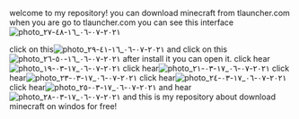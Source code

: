 welcome to my repository!
you can download minecraft from tlauncher.com
when you are go to tlauncher.com you can see this interface![photo_٢٠٢١-٠٧-٠٦_١٦-٤٨-٢٧](https://user-images.githubusercontent.com/86922935/124611753-68c43e80-de7a-11eb-8e9e-2429f7999959.jpg)

click on this![photo_٢٠٢١-٠٧-٠٦_١٦-٤١-٢٩](https://user-images.githubusercontent.com/86922935/124610979-ad030f00-de79-11eb-9b0c-bcb3622b8561.jpg)
and click on this![photo_٢٠٢١-٠٧-٠٦_١٦-٥٠-٢٦](https://user-images.githubusercontent.com/86922935/124612053-ae810700-de7a-11eb-83d6-b0b7d38bcde1.jpg)
after install it you can open it.
click hear![photo_٢٠٢١-٠٧-٠٦_١٧-٠٣-١٩](https://user-images.githubusercontent.com/86922935/124613837-53501400-de7c-11eb-82f4-b2ca8b892848.jpg)
click hear![photo_٢٠٢١-٠٧-٠٦_١٧-٠٣-٢١](https://user-images.githubusercontent.com/86922935/124613919-6662e400-de7c-11eb-889d-d47a01f8f281.jpg)
click hear![photo_٢٠٢١-٠٧-٠٦_١٧-٠٣-٢٣](https://user-images.githubusercontent.com/86922935/124613988-7b3f7780-de7c-11eb-85d4-1bb646057ecc.jpg)
click hear![photo_٢٠٢١-٠٧-٠٦_١٧-٠٣-٢٤](https://user-images.githubusercontent.com/86922935/124614057-8befed80-de7c-11eb-89a6-244912b11b77.jpg)
click hear![photo_٢٠٢١-٠٧-٠٦_١٧-٠٣-٢٥](https://user-images.githubusercontent.com/86922935/124614121-99a57300-de7c-11eb-8ae0-b220d858df6d.jpg)
and hear![photo_٢٠٢١-٠٧-٠٦_١٧-٠٣-٢٨](https://user-images.githubusercontent.com/86922935/124614173-a629cb80-de7c-11eb-9dc0-f8ccd1bbbb62.jpg)
and this is my repository about download minecraft on windos for free!
